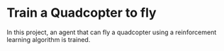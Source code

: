 # Train a Quadcopter to fly
In this project, an agent that can fly a quadcopter using a reinforcement learning algorithm is trained. 
